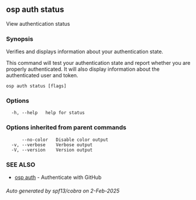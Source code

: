 ## osp auth status

View authentication status

### Synopsis

Verifies and displays information about your authentication state.

This command will test your authentication state and report whether you are properly
authenticated. It will also display information about the authenticated user and token.


```
osp auth status [flags]
```

### Options

```
  -h, --help   help for status
```

### Options inherited from parent commands

```
      --no-color   Disable color output
  -v, --verbose    Verbose output
  -V, --version    Version output
```

### SEE ALSO

* [osp auth](osp_auth.md)	 - Authenticate with GitHub

###### Auto generated by spf13/cobra on 2-Feb-2025
